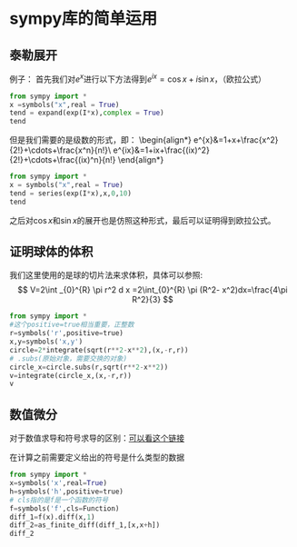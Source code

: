 # sympy库的简单运用
## 泰勒展开
例子：
首先我们对$e^x$进行以下方法得到$e^{ix}=\cos x+i\sin x$，（欧拉公式）
```python
from sympy import *
x =symbols("x",real = True)
tend = expand(exp(I*x),complex = True)
tend
```
但是我们需要的是级数的形式，即：
\begin{align*}
e^{x}&=1+x+\frac{x^2}{2!}+\cdots+\frac{x^n}{n!}\\
e^{ix}&=1+ix+\frac{(ix)^2}{2!}+\cdots+\frac{(ix)^n}{n!}
\end{align*}

```python
from sympy import *
x = symbols("x",real = True)
tend = series(exp(I*x),x,0,10)
tend
```
之后对$\cos x$和$\sin x$的展开也是仿照这种形式，最后可以证明得到欧拉公式。

## 证明球体的体积
我们这里使用的是球的切片法来求体积，具体可以参照: 
$$
V=2\int _{0}^{R} \pi r^2 d x =2\int_{0}^{R} \pi (R^2- x^2)dx=\frac{4\pi R^2}{3}
$$

```python
from sympy import *
#这个positive=true相当重要，正整数
r=symbols('r',positive=true)
x,y=symbols('x,y')
circle=2*integrate(sqrt(r**2-x**2),(x,-r,r))
# .subs(原始对象，需要交换的对象)
circle_x=circle.subs(r,sqrt(r**2-x**2))
v=integrate(circle_x,(x,-r,r))
v
```
## 数值微分
对于数值求导和符号求导的区别：[可以看这个链接](https://zhuanlan.zhihu.com/p/109755675)

在计算之前需要定义给出的符号是什么类型的数据
```python
from sympy import *
x=symbols('x',real=True)
h=symbols('h',positive=true)
# cls指的是f是一个函数的符号
f=symbols('f',cls=Function)
diff_1=f(x).diff(x,1)
diff_2=as_finite_diff(diff_1,[x,x+h])
diff_2
```
